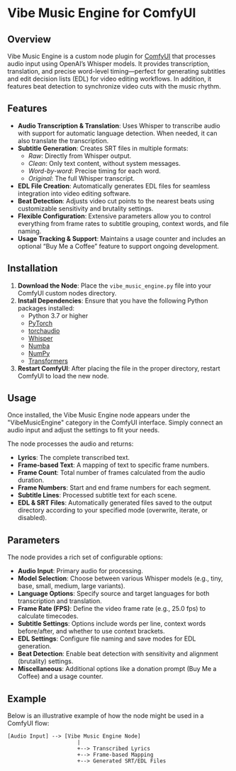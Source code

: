 # Vibe Music Engine for ComfyUI

## Overview

Vibe Music Engine is a custom node plugin for [ComfyUI](https://github.com/comfyanonymous/ComfyUI) that processes audio input using OpenAI’s Whisper models. It provides transcription, translation, and precise word-level timing—perfect for generating subtitles and edit decision lists (EDL) for video editing workflows. In addition, it features beat detection to synchronize video cuts with the music rhythm.

## Features

- **Audio Transcription & Translation**: Uses Whisper to transcribe audio with support for automatic language detection. When needed, it can also translate the transcription.
- **Subtitle Generation**: Creates SRT files in multiple formats:
  - *Raw*: Directly from Whisper output.
  - *Clean*: Only text content, without system messages.
  - *Word-by-word*: Precise timing for each word.
  - *Original*: The full Whisper transcript.
- **EDL File Creation**: Automatically generates EDL files for seamless integration into video editing software.
- **Beat Detection**: Adjusts video cut points to the nearest beats using customizable sensitivity and brutality settings.
- **Flexible Configuration**: Extensive parameters allow you to control everything from frame rates to subtitle grouping, context words, and file naming.
- **Usage Tracking & Support**: Maintains a usage counter and includes an optional “Buy Me a Coffee” feature to support ongoing development.

## Installation

1. **Download the Node**: Place the `vibe_music_engine.py` file into your ComfyUI custom nodes directory.
2. **Install Dependencies**: Ensure that you have the following Python packages installed:
   - Python 3.7 or higher
   - [PyTorch](https://pytorch.org/)
   - [torchaudio](https://pytorch.org/audio/stable/index.html)
   - [Whisper](https://github.com/openai/whisper)
   - [Numba](http://numba.pydata.org/)
   - [NumPy](https://numpy.org/)
   - [Transformers](https://huggingface.co/docs/transformers)
3. **Restart ComfyUI**: After placing the file in the proper directory, restart ComfyUI to load the new node.

## Usage

Once installed, the Vibe Music Engine node appears under the "VibeMusicEngine" category in the ComfyUI interface. Simply connect an audio input and adjust the settings to fit your needs.

The node processes the audio and returns:
- **Lyrics**: The complete transcribed text.
- **Frame-based Text**: A mapping of text to specific frame numbers.
- **Frame Count**: Total number of frames calculated from the audio duration.
- **Frame Numbers**: Start and end frame numbers for each segment.
- **Subtitle Lines**: Processed subtitle text for each scene.
- **EDL & SRT Files**: Automatically generated files saved to the output directory according to your specified mode (overwrite, iterate, or disabled).

## Parameters

The node provides a rich set of configurable options:

- **Audio Input**: Primary audio for processing.
- **Model Selection**: Choose between various Whisper models (e.g., tiny, base, small, medium, large variants).
- **Language Options**: Specify source and target languages for both transcription and translation.
- **Frame Rate (FPS)**: Define the video frame rate (e.g., 25.0 fps) to calculate timecodes.
- **Subtitle Settings**: Options include words per line, context words before/after, and whether to use context brackets.
- **EDL Settings**: Configure file naming and save modes for EDL generation.
- **Beat Detection**: Enable beat detection with sensitivity and alignment (brutality) settings.
- **Miscellaneous**: Additional options like a donation prompt (Buy Me a Coffee) and a usage counter.

## Example

Below is an illustrative example of how the node might be used in a ComfyUI flow:

```plaintext
[Audio Input] --> [Vibe Music Engine Node]
                      |
                      +--> Transcribed Lyrics
                      +--> Frame-based Mapping
                      +--> Generated SRT/EDL Files
